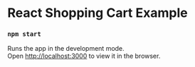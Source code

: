 # React Shopping Cart Example

### `npm start`

Runs the app in the development mode.<br />
Open [http://localhost:3000](http://localhost:3000) to view it in the browser.